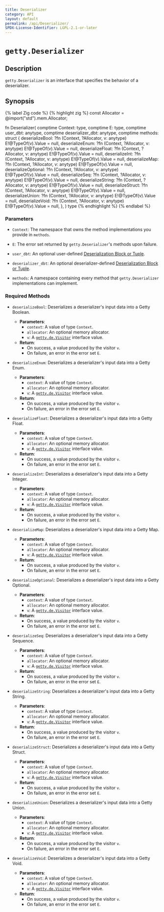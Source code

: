 ```yaml
---
title: Deserializer
category: API
layout: default
permalink: /api/Deserializer/
SPDX-License-Identifier: LGPL-2.1-or-later
---
```


# `getty.Deserializer`

## Description

`getty.Deserializer` is an interface that specifies the behavior of a deserializer.

## Synopsis

{% label Zig code %}
{% highlight zig %}
const Allocator = @import("std").mem.Allocator;

fn Deserializer(
    comptime Context: type,
    comptime E: type,
    comptime user_dbt: anytype,
    comptime deserializer_dbt: anytype,
    comptime methods: struct {
        deserializeBool: ?fn (Context, ?Allocator, v: anytype) E!@TypeOf(v).Value = null,
        deserializeEnum: ?fn (Context, ?Allocator, v: anytype) E!@TypeOf(v).Value = null,
        deserializeFloat: ?fn (Context, ?Allocator, v: anytype) E!@TypeOf(v).Value = null,
        deserializeInt: ?fn (Context, ?Allocator, v: anytype) E!@TypeOf(v).Value = null,
        deserializeMap: ?fn (Context, ?Allocator, v: anytype) E!@TypeOf(v).Value = null,
        deserializeOptional: ?fn (Context, ?Allocator, v: anytype) E!@TypeOf(v).Value = null,
        deserializeSeq: ?fn (Context, ?Allocator, v: anytype) E!@TypeOf(v).Value = null,
        deserializeString: ?fn (Context, ?Allocator, v: anytype) E!@TypeOf(v).Value = null,
        deserializeStruct: ?fn (Context, ?Allocator, v: anytype) E!@TypeOf(v).Value = null,
        deserializeUnion: ?fn (Context, ?Allocator, v: anytype) E!@TypeOf(v).Value = null,
        deserializeVoid: ?fn (Context, ?Allocator, v: anytype) E!@TypeOf(v).Value = null,
    },
) type
{% endhighlight %}
{% endlabel %}

### Parameters

- `Context`: The namespace that owns the method implementations you provide in `methods`.

- `E`: The error set returned by `getty.Deserializer`'s methods upon failure.

- `user_dbt`: An optional user-defined [Deserialization Block or Tuple](/TODO).

- `deserializer_dbt`: An optional deserializer-defined [Deserialization Block or Tuple](/TODO).

- `methods`: A namespace containing every method that `getty.Deserializer` implementations can implement.

### Required Methods

- `deserializeBool`: Deserializes a deserializer's input data into a Getty Boolean.

    - __Parameters__:
        - `context`: A value of type `Context`.
        - `allocator`: An optional memory allocator.
        - `v`: A [`getty.de.Visitor`](/api/de/Visitor) interface value.
    - __Return__:
        - On success, a value produced by the visitor `v`.
        - On failure, an error in the error set `E`.

- `deserializeEnum`: Deserializes a deserializer's input data into a Getty Enum.

    - __Parameters__:
        - `context`: A value of type `Context`.
        - `allocator`: An optional memory allocator.
        - `v`: A [`getty.de.Visitor`](/api/de/Visitor) interface value.
    - __Return__:
        - On success, a value produced by the visitor `v`.
        - On failure, an error in the error set `E`.

- `deserializeFloat`: Deserializes a deserializer's input data into a Getty Float.

    - __Parameters__:
        - `context`: A value of type `Context`.
        - `allocator`: An optional memory allocator.
        - `v`: A [`getty.de.Visitor`](/api/de/Visitor) interface value.
    - __Return__:
        - On success, a value produced by the visitor `v`.
        - On failure, an error in the error set `E`.

- `deserializeInt`: Deserializes a deserializer's input data into a Getty Integer.

    - __Parameters__:
        - `context`: A value of type `Context`.
        - `allocator`: An optional memory allocator.
        - `v`: A [`getty.de.Visitor`](/api/de/Visitor) interface value.
    - __Return__:
        - On success, a value produced by the visitor `v`.
        - On failure, an error in the error set `E`.

- `deserializeMap`: Deserializes a deserializer's input data into a Getty Map.

    - __Parameters__:
        - `context`: A value of type `Context`.
        - `allocator`: An optional memory allocator.
        - `v`: A [`getty.de.Visitor`](/api/de/Visitor) interface value.
    - __Return__:
        - On success, a value produced by the visitor `v`.
        - On failure, an error in the error set `E`.

- `deserializeOptional`: Deserializes a deserializer's input data into a Getty Optional.

    - __Parameters__:
        - `context`: A value of type `Context`.
        - `allocator`: An optional memory allocator.
        - `v`: A [`getty.de.Visitor`](/api/de/Visitor) interface value.
    - __Return__:
        - On success, a value produced by the visitor `v`.
        - On failure, an error in the error set `E`.

- `deserializeSeq`: Deserializes a deserializer's input data into a Getty Sequence.

    - __Parameters__:
        - `context`: A value of type `Context`.
        - `allocator`: An optional memory allocator.
        - `v`: A [`getty.de.Visitor`](/api/de/Visitor) interface value.
    - __Return__:
        - On success, a value produced by the visitor `v`.
        - On failure, an error in the error set `E`.

- `deserializeString`: Deserializes a deserializer's input data into a Getty String.

    - __Parameters__:
        - `context`: A value of type `Context`.
        - `allocator`: An optional memory allocator.
        - `v`: A [`getty.de.Visitor`](/api/de/Visitor) interface value.
    - __Return__:
        - On success, a value produced by the visitor `v`.
        - On failure, an error in the error set `E`.

- `deserializeStruct`: Deserializes a deserializer's input data into a Getty Struct.

    - __Parameters__:
        - `context`: A value of type `Context`.
        - `allocator`: An optional memory allocator.
        - `v`: A [`getty.de.Visitor`](/api/de/Visitor) interface value.
    - __Return__:
        - On success, a value produced by the visitor `v`.
        - On failure, an error in the error set `E`.

- `deserializeUnion`: Deserializes a deserializer's input data into a Getty Union.

    - __Parameters__:
        - `context`: A value of type `Context`.
        - `allocator`: An optional memory allocator.
        - `v`: A [`getty.de.Visitor`](/api/de/Visitor) interface value.
    - __Return__:
        - On success, a value produced by the visitor `v`.
        - On failure, an error in the error set `E`.

- `deserializeVoid`: Deserializes a deserializer's input data into a Getty Void.

    - __Parameters__:
        - `context`: A value of type `Context`.
        - `allocator`: An optional memory allocator.
        - `v`: A [`getty.de.Visitor`](/api/de/Visitor) interface value.
    - __Return__:
        - On success, a value produced by the visitor `v`.
        - On failure, an error in the error set `E`.
